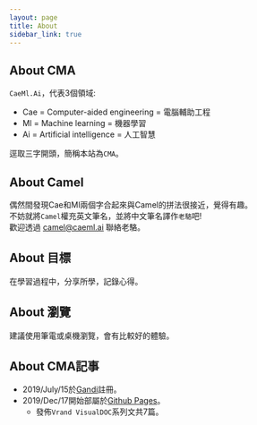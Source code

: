 ```yaml
---
layout: page
title: About
sidebar_link: true
---
```

## About CMA
`CaeMl.Ai`，代表3個領域:
* Cae = Computer-aided engineering = 電腦輔助工程
* Ml = Machine learning = 機器學習
* Ai = Artificial intelligence = 人工智慧

逕取三字開頭，簡稱本站為`CMA`。

## About Camel
偶然間發現Cae和Ml兩個字合起來與Camel的拼法很接近，覺得有趣。<br/>
不妨就將`Camel`權充英文筆名，並將中文筆名譯作`老駱`吧!<br/>
歡迎透過 <ins><a href="mailto:camel@caeml.ai" target="_blank" rel="noopener">camel@caeml.ai</a></ins> 聯絡老駱。

## About 目標
在學習過程中，分享所學，記錄心得。

## About 瀏覽
建議使用筆電或桌機瀏覽，會有比較好的體驗。

## About CMA記事
* 2019/July/15於[Gandi](https://gandi.net)註冊。
* 2019/Dec/17開始部屬於[Github Pages](https://pages.github.com/)。
    * 發佈`Vrand VisualDOC`系列文共7篇。

